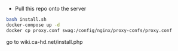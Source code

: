- Pull this repo onto the server

```bash
bash install.sh
docker-compose up -d
docker cp proxy.conf swag:/config/nginx/proxy-confs/proxy.conf
```

go to wiki.ca-hd.net/install.php